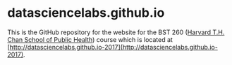 # datasciencelabs.github.io 

This is the GitHub repository for the website for the BST 260 ([Harvard T.H. Chan School of Public Health](http://www.hsph.harvard.edu)) course which is located at [http://datasciencelabs.github.io-2017](http://datasciencelabs.github.io-2017). 
